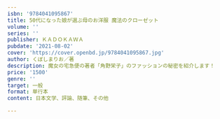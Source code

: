 ```yaml
---
isbn: '9784041095867'
title: 50代になった娘が選ぶ母のお洋服 魔法のクローゼット
volume: ''
series: ''
publisher: ＫＡＤＯＫＡＷＡ
pubdate: '2021-08-02'
cover: 'https://cover.openbd.jp/9784041095867.jpg'
author: くぼしまりお／著
description: 魔女の宅急便の著者「角野栄子」のファッションの秘密を紹介します！
price: '1500'
genre: ''
target: 一般
format: 単行本
content: 日本文学、評論、随筆、その他

---
```

